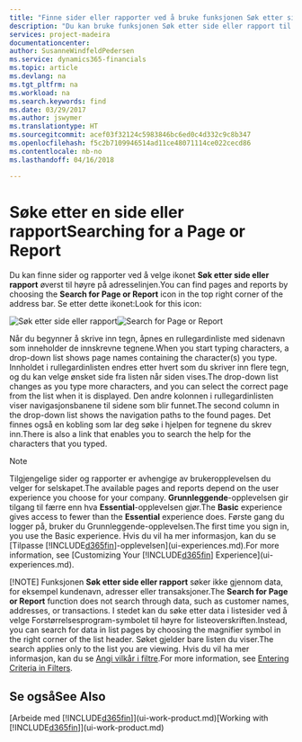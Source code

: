 ```yaml
---
title: "Finne sider eller rapporter ved å bruke funksjonen Søk etter side eller rapport | Microsoft-dokumentasjon"
description: "Du kan bruke funksjonen Søk etter side eller rapport til å finne sider og rapporter i Finance and Operations, Business edition."
services: project-madeira
documentationcenter: 
author: SusanneWindfeldPedersen
ms.service: dynamics365-financials
ms.topic: article
ms.devlang: na
ms.tgt_pltfrm: na
ms.workload: na
ms.search.keywords: find
ms.date: 03/29/2017
ms.author: jswymer
ms.translationtype: HT
ms.sourcegitcommit: acef03f32124c5983846bc6ed0c4d332c9c8b347
ms.openlocfilehash: f5c2b7109946514ad11ce48071114ce022cecd86
ms.contentlocale: nb-no
ms.lasthandoff: 04/16/2018

---
```

# <a name="searching-for-a-page-or-report"></a><span data-ttu-id="96d2a-103">Søke etter en side eller rapport</span><span class="sxs-lookup"><span data-stu-id="96d2a-103">Searching for a Page or Report</span></span>
<span data-ttu-id="96d2a-104">Du kan finne sider og rapporter ved å velge ikonet **Søk etter side eller rapport** øverst til høyre på adresselinjen.</span><span class="sxs-lookup"><span data-stu-id="96d2a-104">You can find pages and reports by choosing the **Search for Page or Report** icon in the top right corner of the address bar.</span></span> <span data-ttu-id="96d2a-105">Se etter dette ikonet:</span><span class="sxs-lookup"><span data-stu-id="96d2a-105">Look for this icon:</span></span>

<span data-ttu-id="96d2a-106">![Søk etter side eller rapport](media/ui-search/search.png "Søk etter side eller rapport")</span><span class="sxs-lookup"><span data-stu-id="96d2a-106">![Search for Page or Report](media/ui-search/search.png "Search for Page or Report")</span></span>

<span data-ttu-id="96d2a-107">Når du begynner å skrive inn tegn, åpnes en rullegardinliste med sidenavn som inneholder de innskrevne tegnene.</span><span class="sxs-lookup"><span data-stu-id="96d2a-107">When you start typing characters, a drop-down list shows page names containing the character(s) you type.</span></span> <span data-ttu-id="96d2a-108">Innholdet i rullegardinlisten endres etter hvert som du skriver inn flere tegn, og du kan velge ønsket side fra listen når siden vises.</span><span class="sxs-lookup"><span data-stu-id="96d2a-108">The drop-down list changes as you type more characters, and you can select the correct page from the list when it is displayed.</span></span> <span data-ttu-id="96d2a-109">Den andre kolonnen i rullegardinlisten viser navigasjonsbanene til sidene som blir funnet.</span><span class="sxs-lookup"><span data-stu-id="96d2a-109">The second column in the drop-down list shows the navigation paths to the found pages.</span></span> <span data-ttu-id="96d2a-110">Det finnes også en kobling som lar deg søke i hjelpen for tegnene du skrev inn.</span><span class="sxs-lookup"><span data-stu-id="96d2a-110">There is also a link that enables you to search the help for the characters that you typed.</span></span>

> [!NOTE]
>   <span data-ttu-id="96d2a-111">Tilgjengelige sider og rapporter er avhengige av brukeropplevelsen du velger for selskapet.</span><span class="sxs-lookup"><span data-stu-id="96d2a-111">The available pages and reports depend on the user experience you choose for your company.</span></span> <span data-ttu-id="96d2a-112">**Grunnleggende**-opplevelsen gir tilgang til færre enn hva **Essential**-opplevelsen gjør.</span><span class="sxs-lookup"><span data-stu-id="96d2a-112">The **Basic** experience gives access to fewer than the **Essential** experience does.</span></span> <span data-ttu-id="96d2a-113">Første gang du logger på, bruker du Grunnleggende-opplevelsen.</span><span class="sxs-lookup"><span data-stu-id="96d2a-113">The first time you sign in, you use the Basic experience.</span></span> <span data-ttu-id="96d2a-114">Hvis du vil ha mer informasjon, kan du se [Tilpasse [!INCLUDE[d365fin](includes/d365fin_md.md)]-opplevelsen](ui-experiences.md).</span><span class="sxs-lookup"><span data-stu-id="96d2a-114">For more information, see [Customizing Your  [!INCLUDE[d365fin](includes/d365fin_md.md)] Experience](ui-experiences.md).</span></span>
> 
> [!NOTE]
>   <span data-ttu-id="96d2a-115">Funksjonen **Søk etter side eller rapport** søker ikke gjennom data, for eksempel kundenavn, adresser eller transaksjoner.</span><span class="sxs-lookup"><span data-stu-id="96d2a-115">The **Search for Page or Report** function does not search through data, such as customer names, addresses, or transactions.</span></span> <span data-ttu-id="96d2a-116">I stedet kan du søke etter data i listesider ved å velge Forstørrelsesprogram-symbolet til høyre for listeoverskriften.</span><span class="sxs-lookup"><span data-stu-id="96d2a-116">Instead, you can search for data in list pages by choosing the magnifier symbol in the right corner of the list header.</span></span> <span data-ttu-id="96d2a-117">Søket gjelder bare listen du viser.</span><span class="sxs-lookup"><span data-stu-id="96d2a-117">The search applies only to the list you are viewing.</span></span> <span data-ttu-id="96d2a-118">Hvis du vil ha mer informasjon, kan du se [Angi vilkår i filtre](ui-enter-criteria-filters.md).</span><span class="sxs-lookup"><span data-stu-id="96d2a-118">For more information, see [Entering Criteria in Filters](ui-enter-criteria-filters.md).</span></span>

## <a name="see-also"></a><span data-ttu-id="96d2a-119">Se også</span><span class="sxs-lookup"><span data-stu-id="96d2a-119">See Also</span></span>
<span data-ttu-id="96d2a-120">[Arbeide med [!INCLUDE[d365fin](includes/d365fin_md.md)]](ui-work-product.md)</span><span class="sxs-lookup"><span data-stu-id="96d2a-120">[Working with [!INCLUDE[d365fin](includes/d365fin_md.md)]](ui-work-product.md)</span></span>

